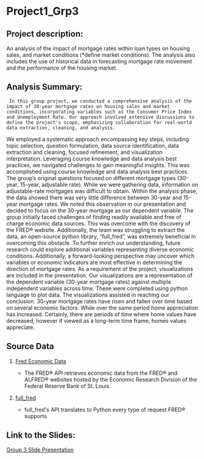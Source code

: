 # Project1_Grp3
## Project description: 
An analysis of the impact of mortgage rates within loan types on housing sales, and market conditions (*define market conditions). The analysis also includes the use of historical data in forecasting mortgage rate movement and the performance of the housing market.

## Analysis Summary:

     In this group project, we conducted a comprehensive analysis of the impact of 30-year mortgage rates on housing sales and market conditions, incorporating variables such as the Consumer Price Index and Unemployment Rate. Our approach involved extensive discussions to define the project's scope, emphasizing collaboration for real-world data extraction, cleaning, and analysis.
We employed a systematic approach encompassing key steps, including topic selection, question formulation, data source identification, data extraction and cleaning, focused refinement, and visualization interpretation. Leveraging course knowledge and data analysis best practices, we navigated challenges to gain meaningful insights. This was accomplished using course knowledge and data analysis best practices.
       The group’s original questions focused on different mortgage types (30-year, 15-year, adjustable rate). While we were gathering data, information on adjustable-rate mortgages was difficult to obtain. Within the analysis phase, the data showed there was very little difference between 30-year and 15-year mortgage rates. We noted this observation in our presentation and decided to focus on the 30-year mortgage as our dependent variable. 
     The group initially faced challenges of finding readily available and free of charge economic data sources. This was overcome with the discovery of the FRED® website. Additionally, the team was struggling to extract the data, an open-source python library, “full_fred”, was extremely beneficial in overcoming this obstacle. 
     To further enrich our understanding, future research could explore additional variables representing diverse economic conditions. Additionally, a forward-looking perspective may uncover which variables or economic indicators are most effective in determining the direction of mortgage rates.
     As a requirement of the project, visualizations are included in the presentation. Our visualizations are a representation of the dependent variable (30-year mortgage rates) against multiple independent variables across time. These were completed using python language to plot data. The visualizations assisted in reaching our conclusion. 
     30-year mortgage rates have risen and fallen over time based on several economic factors. While over the same period home appreciation has increased. Certainly, there are periods of time where home values have decreased, however if viewed as a long-term time frame, homes values appreciate. 

## Source Data
1. [Fred Economic Data](https://fred.stlouisfed.org/docs/api/fred/)
    - The FRED® API retrieves economic data from the FRED® and ALFRED® websites hosted by the Economic Research Division of the Federal Reserve Bank of St. Louis.

1. [full_fred](https://github.com/7astro7/full_fred)
    - full_fred's API translates to Python every type of request FRED® supports
  
## Link to the Slides:
[Group 3 Slide Presentation](https://docs.google.com/presentation/d/11dhDWhvL0RjPv89yGpQqrECwcfd1kvTLjSzyzsWMCS0/edit#slide=id.g35f391192_00)

